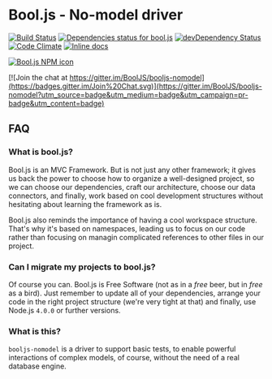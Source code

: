 # Bool.js - No-model driver

[![Build Status](https://travis-ci.org/BoolJS/booljs-nomodel.svg?branch=master)](https://travis-ci.org/BoolJS/booljs-nomodel) [![Dependencies status for bool.js](https://david-dm.org/booljs/booljs-nomodel.svg)](https://david-dm.org/booljs/booljs-nomodel) [![devDependency Status](https://david-dm.org/booljs/booljs-nomodel/dev-status.svg)](https://david-dm.org/booljs/booljs-nomodel#info=devDependencies) [![Code Climate](https://codeclimate.com/github/BoolJS/booljs-nomodel/badges/gpa.svg)](https://codeclimate.com/github/BoolJS/booljs-nomodel) [![Inline docs](http://inch-ci.org/github/booljs/booljs-nomodel.svg?branch=master)](http://inch-ci.org/github/booljs/booljs-nomodel)

[![Bool.js NPM icon](https://nodei.co/npm/booljs-nomodel.png)](https://npmjs.com/packages/booljs-nomodel)

[![Join the chat at https://gitter.im/BoolJS/booljs-nomodel](https://badges.gitter.im/Join%20Chat.svg)](https://gitter.im/BoolJS/booljs-nomodel?utm_source=badge&utm_medium=badge&utm_campaign=pr-badge&utm_content=badge)

## FAQ

### What is bool.js?
Bool.js is an MVC Framework. But is not just any other framework; it gives us back the power to choose how to organize a well-designed project, so we can choose our dependencies, craft our architecture, choose our data connectors, and finally, work based on cool development structures without hesitating about learning the framework as is.

Bool.js also reminds the importance of having a cool workspace structure. That's why it's based on namespaces, leading us to focus on our code rather than focusing on managin complicated references to other files in our project.

### Can I migrate my projects to bool.js?
Of course you can. Bool.js is Free Software (not as in a *free* beer, but in *free* as a bird). Just remember to update all of your dependencies, arrange your code in the right project structure (we're very tight at that) and finally, use Node.js `4.0.0` or further versions.

### What is this?
`booljs-nomodel` is a driver to support basic tests, to enable powerful interactions of complex models, of course, without the need of a real database engine.
